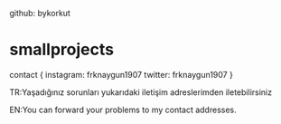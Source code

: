 github: bykorkut
# smallprojects

contact {
instagram: frknaygun1907
twitter: frknaygun1907
}

TR:Yaşadığınız sorunları yukarıdaki iletişim adreslerimden iletebilirsiniz

EN:You can forward your problems to my contact addresses.
